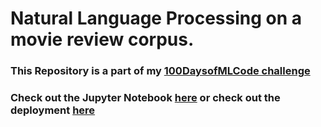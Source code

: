 # Natural Language Processing on a movie review corpus.

### This Repository is a part of my [100DaysofMLCode challenge](https://github.com/Shritesh99/100DaysofMLCodeChallenge)

### Check out the Jupyter Notebook [here](https://github.com/Shritesh99/Natural_Language_Processing/blob/master/Natural%20Language%20Processing.ipynb) or check out the deployment [here](http://shritesh99.github.io/Natural_Language_Processing)

